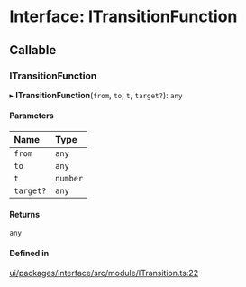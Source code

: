 # Interface: ITransitionFunction

## Callable

### ITransitionFunction

▸ **ITransitionFunction**(`from`, `to`, `t`, `target?`): `any`

#### Parameters

| Name | Type |
| :------ | :------ |
| `from` | `any` |
| `to` | `any` |
| `t` | `number` |
| `target?` | `any` |

#### Returns

`any`

#### Defined in

[ui/packages/interface/src/module/ITransition.ts:22](https://github.com/leaferjs/leafer-ui/blob/d5b15f5/packages/interface/src/module/ITransition.ts#L22)
